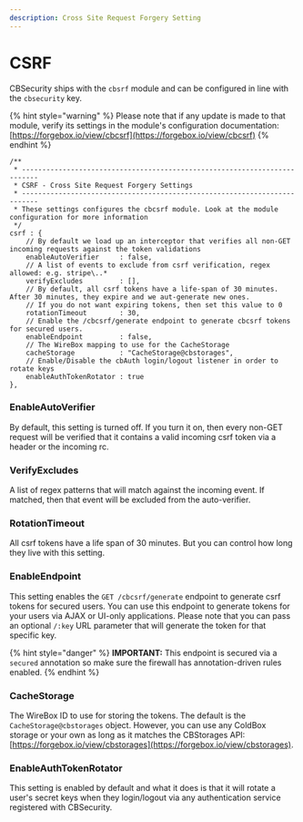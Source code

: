 ```yaml
---
description: Cross Site Request Forgery Setting
---
```


# CSRF

CBSecurity ships with the `cbsrf` module and can be configured in line with the `cbsecurity` key.

{% hint style="warning" %}
Please note that if any update is made to that module, verify its settings in the module's configuration documentation: [https://forgebox.io/view/cbcsrf](https://forgebox.io/view/cbcsrf)
{% endhint %}

```
/**
 * --------------------------------------------------------------------------
 * CSRF - Cross Site Request Forgery Settings
 * --------------------------------------------------------------------------
 * These settings configures the cbcsrf module. Look at the module configuration for more information
 */
csrf : {
	// By default we load up an interceptor that verifies all non-GET incoming requests against the token validations
	enableAutoVerifier     : false,
	// A list of events to exclude from csrf verification, regex allowed: e.g. stripe\..*
	verifyExcludes         : [],
	// By default, all csrf tokens have a life-span of 30 minutes. After 30 minutes, they expire and we aut-generate new ones.
	// If you do not want expiring tokens, then set this value to 0
	rotationTimeout        : 30,
	// Enable the /cbcsrf/generate endpoint to generate cbcsrf tokens for secured users.
	enableEndpoint         : false,
	// The WireBox mapping to use for the CacheStorage
	cacheStorage           : "CacheStorage@cbstorages",
	// Enable/Disable the cbAuth login/logout listener in order to rotate keys
	enableAuthTokenRotator : true
},
```

### EnableAutoVerifier

By default, this setting is turned off.  If you turn it on, then every non-GET request will be verified that it contains a valid incoming csrf token via a header or the incoming rc.

### VerifyExcludes

A list of regex patterns that will match against the incoming event. If matched, then that event will be excluded from the auto-verifier.

### RotationTimeout

All csrf tokens have a life span of 30 minutes.  But you can control how long they live with this setting.

### EnableEndpoint

This setting enables the `GET /cbcsrf/generate` endpoint to generate csrf tokens for secured users.  You can use this endpoint to generate tokens for your users via AJAX or UI-only applications. Please note that you can pass an optional `/:key` URL parameter that will generate the token for that specific key.

{% hint style="danger" %}
**IMPORTANT:** This endpoint is secured via a `secured` annotation so make sure the firewall has annotation-driven rules enabled.
{% endhint %}

### CacheStorage

The WireBox ID to use for storing the tokens.  The default is the `CacheStorage@cbstorages` object.  However, you can use any ColdBox storage or your own as long as it matches the CBStorages API: [https://forgebox.io/view/cbstorages](https://forgebox.io/view/cbstorages).

### EnableAuthTokenRotator

This setting is enabled by default and what it does is that it will rotate a user's secret keys when they login/logout via any authentication service registered with CBSecurity.

###
